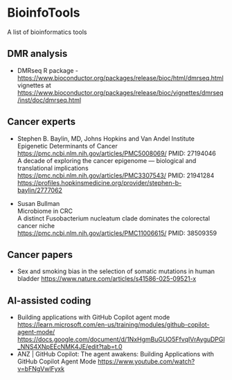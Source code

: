 # BioinfoTools
A list of bioinformatics tools

## DMR analysis
- DMRseq R package - https://www.bioconductor.org/packages/release/bioc/html/dmrseq.html  
vignettes at https://www.bioconductor.org/packages/release/bioc/vignettes/dmrseq/inst/doc/dmrseq.html   


## Cancer experts
- Stephen B. Baylin, MD, Johns Hopkins and Van Andel Institute   
  Epigenetic Determinants of Cancer https://pmc.ncbi.nlm.nih.gov/articles/PMC5008069/ PMID: 27194046  
  A decade of exploring the cancer epigenome — biological and translational implications
  https://pmc.ncbi.nlm.nih.gov/articles/PMC3307543/ PMID: 21941284  
  https://profiles.hopkinsmedicine.org/provider/stephen-b-baylin/2777062

- Susan Bullman  
  Microbiome in CRC  
  A distinct Fusobacterium nucleatum clade dominates the colorectal cancer niche  
  https://pmc.ncbi.nlm.nih.gov/articles/PMC11006615/ PMID: 38509359  

## Cancer papers
- Sex and smoking bias in the selection of somatic mutations in human bladder
  https://www.nature.com/articles/s41586-025-09521-x
  
## AI-assisted coding
- Building applications with GitHub Copilot agent mode https://learn.microsoft.com/en-us/training/modules/github-copilot-agent-mode/   
https://docs.google.com/document/d/1NxHgmBuGUO5FfvqIVrAyguDPGl_NNS4XNpEEcNMK4JE/edit?tab=t.0    
- ANZ | GitHub Copilot: The agent awakens: Building Applications with GitHub Copilot Agent Mode
  https://www.youtube.com/watch?v=bFNgVwlFyxk
  
